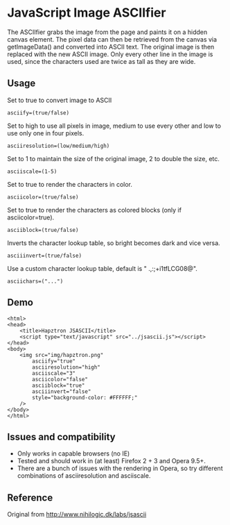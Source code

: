 JavaScript Image ASCIIfier
============================

The ASCIIfier grabs the image from the page and paints it on a hidden canvas element.
The pixel data can then be retrieved from the canvas via getImageData() and converted into ASCII text. The original image is then replaced with the new ASCII image.
Only every other line in the image is used, since the characters used are twice as tall as they are wide.

Usage
---------

Set to true to convert image to ASCII
	
	asciify=(true/false)

Set to high to use all pixels in image, medium to use every other and low to use only one in four pixels.
	
	asciiresolution=(low/medium/high)
	
Set to 1 to maintain the size of the original image, 2 to double the size, etc.

	asciiscale=(1-5)

Set to true to render the characters in color.

	asciicolor=(true/false)

Set to true to render the characters as colored blocks (only if asciicolor=true).

	asciiblock=(true/false)

Inverts the character lookup table, so bright becomes dark and vice versa.

	asciiinvert=(true/false)

Use a custom character lookup table, default is " .,:;+i1tfLCG08@".

	asciichars=("...")

Demo
---------

	<html>
	<head>
		<title>Hapztron JSASCII</title>
		<script type="text/javascript" src="../jsascii.js"></script>
	</head>
	<body>
		<img src="img/hapztron.png" 
			asciify="true" 
			asciiresolution="high"
			asciiscale="3" 
			asciicolor="false"
			asciiblock="true"
			asciiinvert="false"
			style="background-color: #FFFFFF;"
		/>
	</body>
	</html>

Issues and compatibility
---------

- Only works in <canvas> capable browsers (no IE)
- Tested and should work in (at least) Firefox 2 + 3 and Opera 9.5+.
- There are a bunch of issues with the rendering in Opera, so try different combinations of asciiresolution and asciiscale.

Reference
---------
Original from http://www.nihilogic.dk/labs/jsascii
